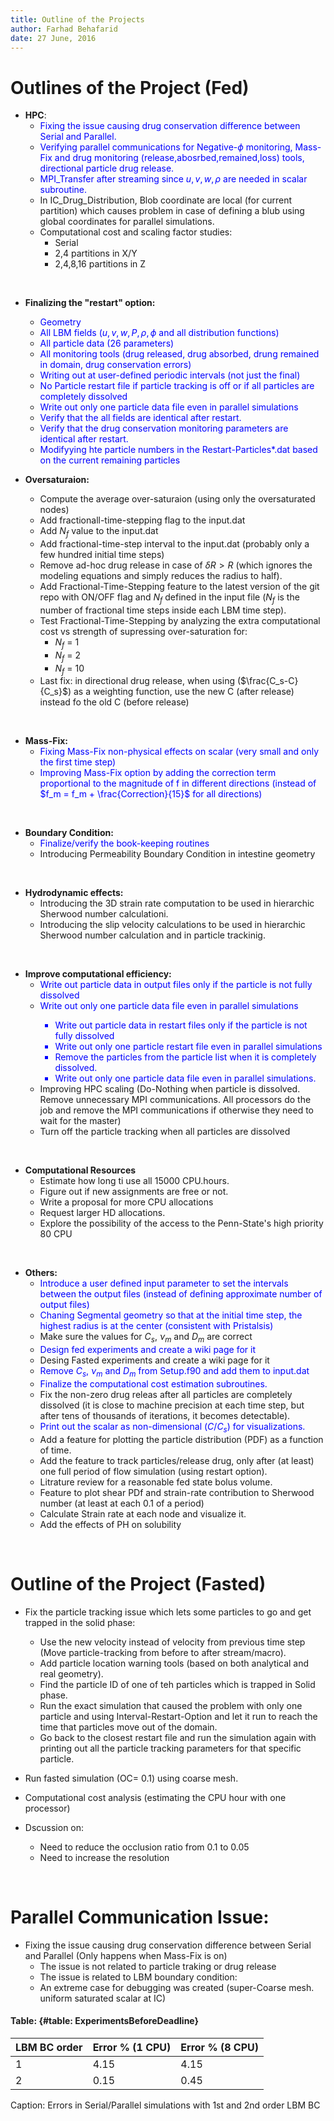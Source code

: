 ```yaml
---
title: Outline of the Projects
author: Farhad Behafarid
date: 27 June, 2016
---
```


# Outlines of the Project (Fed)

* **HPC**:
	* <span style="color:blue"> Fixing the issue causing drug conservation difference between Serial and Parallel.
	* <span style="color:blue"> Verifying parallel communications for Negative-$\phi$ monitoring, Mass-Fix and drug monitoring (release,abosrbed,remained,loss) tools, directional particle drug release.
	* <span style="color:blue"> MPI_Transfer after streaming since $u, v, w, \rho$ are needed in scalar subroutine.
	* In IC_Drug_Distribution, Blob coordinate are local (for current partition)  which causes problem in case of defining a  blub using global coordinates for parallel simulations.
	* Computational cost and scaling factor studies:
		* Serial
		* 2,4 partitions in X/Y 
		* 2,4,8,16 partitions in Z

&nbsp;


* **Finalizing the "restart" option:**
	* <span style="color:blue"> Geometry
	* <span style="color:blue"> All LBM fields ($u, v, w, P, \rho, \phi$ and all distribution functions)
	* <span style="color:blue"> All particle data (26 parameters)
	* <span style="color:blue"> All monitoring tools (drug released, drug absorbed, drung remained in domain, drug conservation errors)
	* <span style="color:blue"> Writing out at user-defined periodic intervals (not just the final)
	* <span style="color:blue"> No Particle restart file if particle tracking is off or if all particles are completely dissolved
	* <span style="color:blue"> Write out only one particle data file even in parallel simulations
	* <span style="color:blue"> Verify that the all fields are identical after restart.
	* <span style="color:blue"> Verify that the drug conservation monitoring parameters are identical after restart.
	* <span style="color:blue"> Modifyying hte particle numbers in the Restart-Particles*.dat based on the current remaining particles
&nbsp;

* **Oversaturaion:**
	* Compute the average over-saturaion (using only the oversaturated nodes)
	* Add fractionall-time-stepping flag to the input.dat
	* Add $N_f$ value to the input.dat
	* Add fractional-time-step interval to the input.dat (probably only a few hundred initial time steps)	
	* Remove ad-hoc drug release in case of  $\delta R > R$ (which ignores the modeling equations and simply reduces the radius to half).
	* Add Fractional-Time-Stepping feature to the latest version of the git repo with ON/OFF flag and $N_f$ defined in the input file ($N_f$ is the number of fractional time steps inside each LBM time step).
	* Test Fractional-Time-Stepping by analyzing the extra computational cost vs strength of supressing over-saturation for:
		* $N_f$ = 1
		* $N_f$ = 2
		* $N_f$ = 10
	* Last fix: in directional drug release, when using ($\frac{C_s-C}{C_s}$) as a weighting function, use the new C (after release) instead fo the old C (before release)

&nbsp;

* **Mass-Fix:**
	* <span style="color:blue"> Fixing Mass-Fix non-physical effects on scalar (very small and only the first time step)
	* <span style="color:blue"> Improving Mass-Fix option by adding the correction term proportional to the magnitude of f in different directions (instead of $f_m = f_m + \frac{Correction}{15}$ for all directions)

&nbsp;

* **Boundary Condition:** 
	* <span style="color:blue">  Finalize/verify the book-keeping routines
	* Introducing Permeability Boundary Condition in intestine geometry

&nbsp;

* **Hydrodynamic effects:**
	* Introducing the 3D strain rate computation to be used in hierarchic Sherwood number calculationi.
	* Introducing the slip velocity calculations to be used in hierarchic Sherwood number calculation and in particle trackinig.

&nbsp;

* **Improve computational efficiency:**
	* <span style="color:blue"> Write out particle data in output files only if the particle is not fully dissolved
	* <span style="color:blue"> Write out only one particle data file even in parallel simulations
        * <span style="color:blue"> Write out particle data in restart files only if the particle is not fully dissolved
        * <span style="color:blue"> Write out only one particle restart file even in parallel simulations
        * <span style="color:blue"> Remove the particles from the particle list when it is completely dissolved.
        * <span style="color:blue"> Write out only one particle data file even in parallel simulations.
	* Improving HPC scaling (Do-Nothing when particle is dissolved. Remove unnecessary MPI communications. All processors do the job and remove the MPI communications if otherwise they need to wait for the master)
	* Turn off the particle tracking when all particles are dissolved

&nbsp;

* **Computational Resources**
	* Estimate how long ti use all 15000 CPU.hours.
	* Figure out if new assignments are free or not.
	* Write a proposal for more CPU allocations
	* Request larger HD allocations.
	* Explore the possibility of the access to the Penn-State's high priority 80 CPU 
	


&nbsp;


* **Others:**
	* <span style="color:blue"> Introduce a user defined input parameter to set the intervals between the output files (instead of defining approximate number of output files)
	* <span style="color:blue"> Chaning Segmental geometry so that at the initial time step, the highest radius is at the center (consistent with Pristalsis) 
	* Make sure the values for $C_s$, $\nu_m$ and $D_m$ are correct
	* <span style="color:blue"> Design fed experiments and create a wiki page for it
	* Desing Fasted experiments and create a wiki page for it
	* <span style="color:blue"> Remove $C_s$, $\nu_m$ and $D_m$ from Setup.f90 and add them to input.dat
	* <span style="color:blue"> Finalize the computational cost estimation subroutines. 
	* Fix the non-zero drug releas after all particles are completely dissolved (it is close to machine precision at each time step, but after tens of thousands of iterations, it becomes detectable).
	*  <span style="color:blue"> Print out the scalar as non-dimensional ($C/C_s$) for visualizations.
	* Add a feature for plotting the particle distribution (PDF) as a function of time.
	* Add the feature to track particles/release drug, only after (at least) one full period of flow simulation (using restart option).
	* Litrature review for a reasonable fed state bolus volume.
	* Feature to plot shear PDf and strain-rate contribution to Sherwood number (at least at each 0.1 of a period)
	* Calculate Strain rate at each node and visualize it.
	* Add the effects of PH on solubility

&nbsp;














# Outline of the Project (Fasted)

* Fix the particle tracking issue which lets some particles to go and get trapped in the solid phase:
	* Use the new velocity instead of velocity from previous time step (Move particle-tracking from before to after stream/macro).
	* Add particle location warning tools (based on both analytical and real geometry). 
	* Find the  particle ID of one of teh particles which is trapped in Solid  phase.
	* Run the exact simulation that caused the problem with only one particle and using Interval-Restart-Option and let it run to reach the time that particles move out of the domain.
	* Go back to the closest restart file and run the simulation again with printing out all the particle tracking parameters for that specific particle.

* Run fasted simulation (OC= 0.1) using coarse mesh.

* Computational cost analysis (estimating the CPU hour with one processor)

* Dscussion on:
	* Need to reduce the occlusion ratio from 0.1 to 0.05
	* Need to increase the resolution


&nbsp;






# Parallel Communication Issue:

* Fixing the issue causing drug conservation difference between Serial and Parallel (Only happens when Mass-Fix is on)
	* The issue is not related to particle traking or drug release
	* The issue is related to LBM boundary condition:
	* An extreme case for debugging was created (super-Coarse mesh. uniform saturated scalar at IC)
#### Table:  {#table: ExperimentsBeforeDeadline}

| LBM BC order |Error % (1 CPU) | Error % (8 CPU)|
|--------------|----------------|----------------|
| 1            | 4.15           | 4.15           |
| 2            | 0.15           | 0.45           |

Caption: Errors in Serial/Parallel simulations with 1st and 2nd order LBM BC

